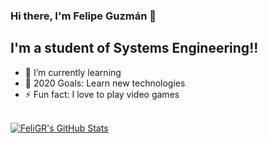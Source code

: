 ### Hi there, I'm Felipe Guzmán 👋

## I'm a student of Systems Engineering!!

- 🌱 I’m currently learning
- 🥅 2020 Goals: Learn new technologies
- ⚡ Fun fact: I love to play video games

<br>

<a href="https://github.com/FeliGR">
  <img align="center" alt="FeliGR's GitHub Stats" src="https://github-readme-stats.vercel.app/api?username=FeliGR&show_icons=true&hide_border=true&theme=dark" />
</a>

<!-- <a href="https://github.com/FeliGR">
  <img align="center" src="https://github-readme-stats.vercel.app/api/top-langs/?username=FeliGR&layout=compact&theme=highcontrast" />
</a> -->
